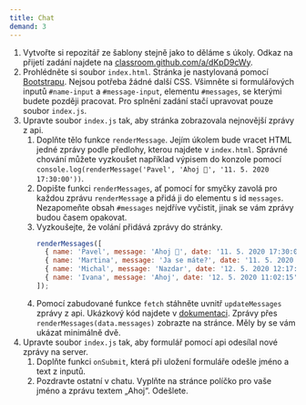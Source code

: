 ```yaml
---
title: Chat
demand: 3
---
```


1. Vytvořte si repozitář ze šablony stejně jako to děláme s úkoly. Odkaz na přijetí zadání najdete na [classroom.github.com/a/dKpD9cWy](https://classroom.github.com/a/dKpD9cWy).
1. Prohlédněte si soubor `index.html`. Stránka je nastylovaná pomocí [Bootstrapu](https://getbootstrap.com/). Nejsou potřeba žádné další CSS. Všimněte si formulářových inputů `#name-input` a `#message-input`, elementu `#messages`, se kterými budete později pracovat. Pro splnění zadání stačí upravovat pouze soubor `index.js`.
1. Upravte soubor `index.js` tak, aby stránka zobrazovala nejnovější zprávy z api.
   1. Doplňte tělo funkce `renderMessage`. Jejím úkolem bude vracet HTML jedné zprávy podle předlohy, kterou najdete v `index.html`. Správné chování můžete vyzkoušet například výpisem do konzole pomocí `console.log(renderMessage('Pavel', 'Ahoj 👋', '11. 5. 2020 17:30:00'))`.
   1. Dopište funkci `renderMessages`, ať pomocí for smyčky zavolá pro každou zprávu `renderMessage` a přidá ji do elementu s id `messages`. Nezapomeňte obsah `#messages` nejdříve vyčistit, jinak se vám zprávy budou časem opakovat.
   1. Vyzkoušejte, že volání přidává zprávy do stránky.
      ```js
      renderMessages([
        { name: 'Pavel', message: 'Ahoj 👋', date: '11. 5. 2020 17:30:00' },
        { name: 'Martina', message: 'Ja se máte?', date: '11. 5. 2020 17:29:54' },
        { name: 'Michal', message: 'Nazdar', date: '12. 5. 2020 12:17:21' },
        { name: 'Ivana', message: 'Ahoj', date: '12. 5. 2020 11:02:15' },
      ]);
      ```
   1. Pomocí zabudované funkce `fetch` stáhněte uvnitř `updateMessages` zprávy z api. Ukázkový kód najdete v [dokumentaci](https://czechichat.herokuapp.com/documentation/). Zprávy přes `renderMessages(data.messages)` zobrazte na stránce. Měly by se vám ukázat minimálně dvě.
1. Upravte soubor `index.js` tak, aby formulář pomocí api odesílal nové zprávy na server.
   1. Doplňte funkci `onSubmit`, která při uložení formuláře odešle jméno a text z inputů.
   1. Pozdravte ostatní v chatu. Vyplňte na stránce políčko pro vaše jméno a zprávu textem „Ahoj“. Odešlete.

